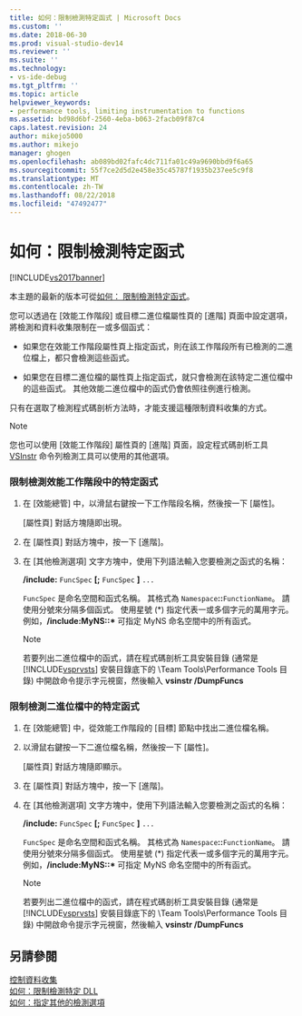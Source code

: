 ```yaml
---
title: 如何：限制檢測特定函式 | Microsoft Docs
ms.custom: ''
ms.date: 2018-06-30
ms.prod: visual-studio-dev14
ms.reviewer: ''
ms.suite: ''
ms.technology:
- vs-ide-debug
ms.tgt_pltfrm: ''
ms.topic: article
helpviewer_keywords:
- performance tools, limiting instrumentation to functions
ms.assetid: bd98d6bf-2560-4eba-b063-2facb09f87c4
caps.latest.revision: 24
author: mikejo5000
ms.author: mikejo
manager: ghogen
ms.openlocfilehash: ab089bd02fafc4dc711fa01c49a9690bbd9f6a65
ms.sourcegitcommit: 55f7ce2d5d2e458e35c45787f1935b237ee5c9f8
ms.translationtype: MT
ms.contentlocale: zh-TW
ms.lasthandoff: 08/22/2018
ms.locfileid: "47492477"
---
```

# <a name="how-to-limit-instrumentation-to-specific-functions"></a>如何：限制檢測特定函式
[!INCLUDE[vs2017banner](../includes/vs2017banner.md)]

本主題的最新的版本可從[如何： 限制檢測特定函式](https://docs.microsoft.com/visualstudio/profiling/how-to-limit-instrumentation-to-specific-functions)。  
  
您可以透過在 [效能工作階段] 或目標二進位檔屬性頁的 [進階] 頁面中設定選項，將檢測和資料收集限制在一或多個函式：  
  
-   如果您在效能工作階段屬性頁上指定函式，則在該工作階段所有已檢測的二進位檔上，都只會檢測這些函式。  
  
-   如果您在目標二進位檔的屬性頁上指定函式，就只會檢測在該特定二進位檔中的這些函式。 其他效能二進位檔中的函式仍會依照往例進行檢測。  
  
 只有在選取了檢測程式碼剖析方法時，才能支援這種限制資料收集的方式。  
  
> [!NOTE]
>  您也可以使用 [效能工作階段] 屬性頁的 [進階] 頁面，設定程式碼剖析工具 [VSInstr](../profiling/vsinstr.md) 命令列檢測工具可以使用的其他選項。  
  
### <a name="to-limit-instrumentation-to-specific-functions-in-a-performance-session"></a>限制檢測效能工作階段中的特定函式  
  
1.  在 [效能總管] 中，以滑鼠右鍵按一下工作階段名稱，然後按一下 [屬性]。  
  
     [屬性頁] 對話方塊隨即出現。  
  
2.  在 [屬性頁] 對話方塊中，按一下 [進階]。  
  
3.  在 [其他檢測選項] 文字方塊中，使用下列語法輸入您要檢測之函式的名稱：  
  
     **/include:** `FuncSpec` **[;** `FuncSpec` **]** `...`  
  
     `FuncSpec` 是命名空間和函式名稱。 其格式為 `Namespace`**::**`FunctionName`。 請使用分號來分隔多個函式。 使用星號 (\*) 指定代表一或多個字元的萬用字元。 例如，**/include:MyNS::\*** 可指定 MyNS 命名空間中的所有函式。  
  
    > [!NOTE]
    >  若要列出二進位檔中的函式，請在程式碼剖析工具安裝目錄 (通常是 [!INCLUDE[vsprvsts](../includes/vsprvsts-md.md)] 安裝目錄底下的 \Team Tools\Performance Tools 目錄) 中開啟命令提示字元視窗，然後輸入 **vsinstr /DumpFuncs**  
  
### <a name="to-limit-instrumentation-to-specific-functions-in-a-binary"></a>限制檢測二進位檔中的特定函式  
  
1.  在 [效能總管] 中，從效能工作階段的 [目標] 節點中找出二進位檔名稱。  
  
2.  以滑鼠右鍵按一下二進位檔名稱，然後按一下 [屬性]。  
  
     [屬性頁] 對話方塊隨即顯示。  
  
3.  在 [屬性頁] 對話方塊中，按一下 [進階]。  
  
4.  在 [其他檢測選項] 文字方塊中，使用下列語法輸入您要檢測之函式的名稱：  
  
     **/include:** `FuncSpec` **[;** `FuncSpec` **]** `...`  
  
     `FuncSpec` 是命名空間和函式名稱。 其格式為 `Namespace`**::**`FunctionName`。 請使用分號來分隔多個函式。 使用星號 (\*) 指定代表一或多個字元的萬用字元。 例如，**/include:MyNS::\*** 可指定 MyNS 命名空間中的所有函式。  
  
    > [!NOTE]
    >  若要列出二進位檔中的函式，請在程式碼剖析工具安裝目錄 (通常是 [!INCLUDE[vsprvsts](../includes/vsprvsts-md.md)] 安裝目錄底下的 \Team Tools\Performance Tools 目錄) 中開啟命令提示字元視窗，然後輸入 **vsinstr /DumpFuncs**  
  
## <a name="see-also"></a>另請參閱  
 [控制資料收集](../profiling/controlling-data-collection.md)   
 [如何：限制檢測特定 DLL](../profiling/how-to-limit-instrumentation-to-specific-dlls.md)   
 [如何：指定其他的檢測選項](../profiling/how-to-specify-additional-instrumentation-options.md)



